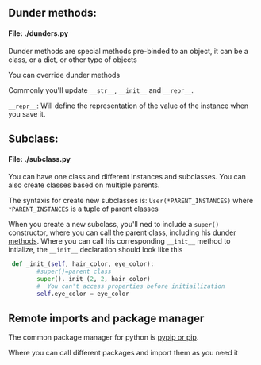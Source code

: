 ## Dunder methods: 
#### File: ./dunders.py

Dunder methods are special methods pre-binded to an object, it can be a class, or a dict, or other type of objects

You can override dunder methods

Commonly you'll update `__str__`, `__init__` and `__repr__`. 

`__repr__`: Will define the representation of the value of the instance when you save it.



## Subclass: 
#### File: ./subclass.py

You can have one class and different instances and subclasses. 
You can also create classes based on multiple parents. 

The syntaxis for create new subclasses is: `User(*PARENT_INSTANCES)` where `*PARENT_INSTANCES` is a tuple of parent classes

When you create a new subclass, you'll ned to include a `super()` constructor, where you can call the parent class, including his [dunder methods](#dunder-methods). Where you can call his corresponding `__init__` method to intialize, the `__init__` declaration should look like this 

```````python
 def _init_(self, hair_color, eye_color):
        #super()=parent class  
        super()._init_(2, 2, hair_color)
        #  You can't access properties before initiailization
        self.eye_color = eye_color
```````


## Remote imports and package manager

The common package manager for python is [pypip or pip](https://pypi.org/).

Where you can call different packages and import them as you need it

